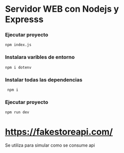 # Servidor WEB con Nodejs y Expresss

### Ejecutar proyecto
```npm index.js```

### Instalara varibles de entorno
``` npm i dotenv ```

### Instalar todas las dependencias
``` shell
 npm i 
```

### Ejecutar proyecto
``` npm run dev ```

# https://fakestoreapi.com/
Se utiliza para simular como se consume api